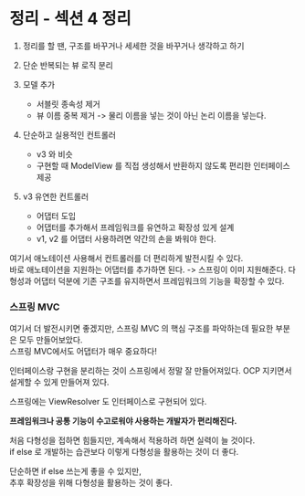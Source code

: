# 정리 - 섹션 4 정리  
1. 정리를 할 땐, 구조를 바꾸거나 세세한 것을 바꾸거나 생각하고 하기
  

2. 단순 반복되는 뷰 로직 분리  
  
3. 모델 추가 
   - 서블릿 종속성 제거 
   - 뷰 이름 중복 제거 -> 물리 이름을 넣는 것이 아닌 논리 이름을 넣는다. 
  
4. 단순하고 실용적인 컨트롤러 
   - v3 와 비슷 
   - 구현할 때 ModelView 를 직접 생성해서 반환하지 않도록 편리한 인터페이스 제공 
  
5. v3 유연한 컨트롤러
   - 어댑터 도입 
   - 어댑터를 추가해서 프레임워크를 유연하고 확장성 있게 설계 
   - v1, v2 를 어댑터 사용하려면 약간의 손을 봐워야 한다. 
  
여기서 애노테이션 사용해서 컨트롤러를 더 편리하게 발전시킬 수 있다.  
바로 애노테이션을 지원하는 어댑터를 추가하면 된다.  -> 스프링이 이미 지원해준다. 
다형성과 어댑터 덕분에 기존 구조를 유지하면서 프레임워크의 기능을 확장할 수 있다.  
  
### 스프링 MVC  
여기서 더 발전시키면 좋겠지만, 스프링 MVC 의 핵심 구조를 파악하는데 필요한 부분은 모두 만들어보았다.  
스프링 MVC에서도 어댑터가 매우 중요하다!  
  
인터페이스랑 구현을 분리하는 것이 스프링에서 정말 잘 만들어져있다. OCP 지키면서 설게할 수 있게 만들어져 있다.   
  
스프링에는 ViewResolver 도 인터페이스로 구현되어 있다.   

  
**프레임워크나 공통 기능이 수고로워야 사용하는 개발자가 편리해진다.**  
  
처음 다형성을 접하면 힘들지만, 계속해서 적용하려 하면 실력이 늘 것이다.   
if else 로 개발하는 습관보다 이렇게 다형성을 활용하는 것이 더 좋다.  
  
단순하면 if else 쓰는게 좋을 수 있지만,  
추후 확장성을 위해 다형성을 활용하는 것이 좋다.  
  